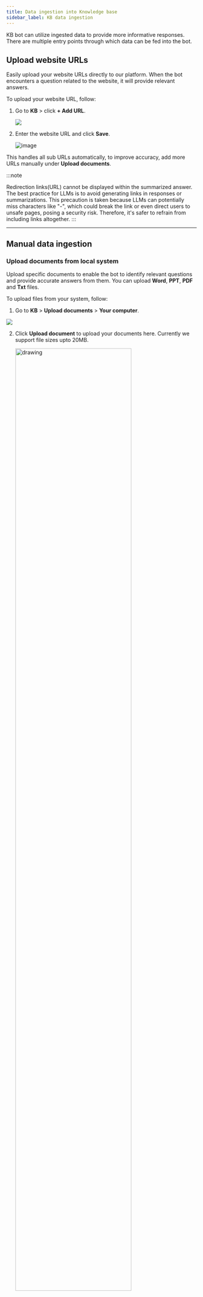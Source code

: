 ```yaml
---
title: Data ingestion into Knowledge base
sidebar_label: KB data ingestion
---
```


KB bot can utilize ingested data to provide more informative responses. There are multiple entry points through which data can be fed into the bot.


## Upload website URLs

Easily upload your website URLs directly to our platform. When the bot encounters a question related to the website, it will provide relevant answers.

To upload your website URL, follow:

1. Go to **KB** > click **+ Add URL**.
    
    ![](https://imgur.com/K5Hhd6a.png)

2. Enter the website URL and click **Save**.

    ![image](https://imgur.com/aEP8jvo.png)

This handles all sub URLs automatically, to improve accuracy, add more URLs manually under **Upload documents**. 


:::note

Redirection links(URL) cannot be displayed within the summarized answer. 
The best practice for LLMs is to avoid generating links in responses or summarizations. This precaution is taken because LLMs can potentially miss characters like "-", which could break the link or even direct users to unsafe pages, posing a security risk. Therefore, it's safer to refrain from including links altogether.
:::


------

## Manual data ingestion 

### Upload documents from local system

Upload specific documents to enable the bot to identify relevant questions and provide accurate answers from them. You can upload **Word**, **PPT**, **PDF** and **Txt** files.

To upload files from your system, follow:

1. Go to **KB** > **Upload documents** > **Your computer**.

 ![](https://imgur.com/XE1XImg.png)

2. Click **Upload document** to upload your documents here. Currently we support file sizes upto 20MB.

    <img src="https://i.imgur.com/PZmgkA6.png" alt="drawing" width="80%"/>

3. Enable **Generate Q&A** to let the bot to respond to users questions with answers that resemble human-like responses.
4. Enable **Enable table parsing** to allow the bot to extract structured data from tables in a document or a webpage.
5. Choose the langauge of the uploaded file and click **Add**.

:::note
- Our team is still in process of fine tuning the feature so while uploading the files, it's preferable to have data in the form of bullet points or paragraphs rather than tables.
- When docs are in indexing/pending state, you have to wait in queue. Ensure you dont enable table parsing or QnA generation when you index.
- If the PDFs belong to any language other than English, the end results might not be perfect. Please post your concerns on [community.yellow.ai](https://community.yellow.ai/) , our product experts will help you.
:::

### Add acronyms 

You can boost bot understanding and search accuracy via Acronyms.

In the **Acronym** section, you can enter common phrases for specific terms. This helps the bot understand and fetch accurate results from the documentation, even when users use abbreviations. For example, users might use **WA** for **WhatsApp**. If you add this acronym the bot can understand it as **WhatsApp** whenever a user uses it. 

To add acronyms, follow:

1. Go to **Knowledge base** > **Acronym** > **+ Add new acronyms**.

    ![](https://imgur.com/RdFyuT5.png)

2. In **Acronym name** enter the name of the specific term and in **Acronyms** enter the commonly used utterances for that term.

   <img src="https://i.imgur.com/eZuSYgD.png" alt="drawing" width="50%"/>

3. Click **Add list item**. 
4. You can edit the entered acronyms by selecting and deleting them or by clicking on the three dots on the right side for further modifications.

    ![image](https://imgur.com/4ObT0kh.png)


### Upload specific URLs/subdomain URLs

You can provide info to users from a specific URL/sub-URLs, this enhances the response accuracy. To add multiple URLs, follow: 

1. Go to **KB** > **Upload documents** > **Upload URL**.

    ![](https://i.imgur.com/fzq1FP8.png)

2. Enter the URL and click **Upload**. To add furthermore URLs, click **Add another URL**.

    <img src="https://i.imgur.com/HNxQ58E.png" alt="drawing" width="60%"/>
   
----

## Upload documents via. third-party applications

You can upload documents/folders from third-party applications (such as **AWS S3** and **Sharepoint**). 

> These documents are fetched one time from the integrations and are not auto-synced frequently. 

### AWS S3 integration

To upload folders/files from AWS S3 to cloud platform, follow:

1. Go to **KB** > **Upload documents** > **AWS S3**.

    ![](https://i.imgur.com/aZp5qQZ.png)

2. Fill in the fields and click **Sync folders** select the folder from the chosen bucket to sync with.

    ![](https://i.imgur.com/qvdNJSB.png)

3. Click **Upload**.
 
### Sharepoint integration

To upload folders/files from Sharepoint to cloud platform, follow:

1. Go to **KB** > **Upload documents** > **Sharepoint**.

    ![](https://i.imgur.com/hRzbwGI.png)

2. Fill in the fields and select the folder from the chosen bucket to sync with.

    ![](https://i.imgur.com/jX6iB57.png)

3. Click **Upload**.


---

## Additional options for uploaded documents 

For each uploaded document, you have the following customization options:

- **Edit tags**: Add tags for identification and categorization of specific documents.
- **Edit properties**:
    - **File name**: Modify the file name as needed.
    - **Redirection URL**: When activated, redirects to a designated URL while simultaneously displaying the search results from the doc-cog.
    > Tags and properties are particularly useful when utilizing the Document Search Node > Metadata filters.
- **Preview**: View the document, providing options to explore the uploaded content.
    - **Generate QnA**: Click to generate Q&A, acting similarly to FAQs. You can access this in **Train** > **Documents** > **QnA Extract**.
- **Delete**: Remove the document.

![](https://i.imgur.com/h3WIDiv.png)


----

## Search and filter uploaded documents 

When you have uploaded multiple documents and you quickly want to find it and make some change, you can use **search** option by typing the file name. 
    ![image](https://imgur.com/OvKdNoU.png)

You can locate the uploaded documents based on the following parameters using **Filters**:

1. Click **Filters** and fill in the following fields.
    * **File name:** Type the name of the file
    * **Source:** Select the source from which the file was uploaded to the platform
    * **Status:** Select the status of the uploaded file
    * **Tags:** Type the added tags

2. Click **Apply filter**.

    ![](https://i.imgur.com/XAZdX52.png)

